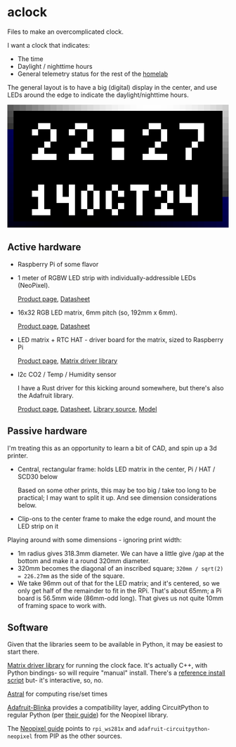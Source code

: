 # aclock

Files to make an overcomplicated clock.

I want a clock that indicates:

- The time
- Daylight / nighttime hours
- General telemetry status for the rest of the
  [homelab](https://github.com/cceckman/homelab)

The general layout is to have a big (digital) display in the center, and use
LEDs around the edge to indicate the daylight/nighttime hours.

![Screen over the source of a year](year-example.webp)

## Active hardware

- Raspberry Pi of some flavor
- 1 meter of RGBW LED strip with individually-addressible LEDs (NeoPixel).

  [Product page](http://www.adafruit.com/product/2846),
  [Datasheet](docs/SK6812RGBW.pdf)

- 16x32 RGB LED matrix, 6mm pitch (so, 192mm x 6mm).

  [Product page](https://www.adafruit.com/product/420),
  [Datasheet](docs/P420_Indoor-P6-8S-16x32-SMD3528.pdf)

- LED matrix + RTC HAT - driver board for the matrix, sized to Raspberry Pi

  [Product page](http://www.adafruit.com/product/2345),
  [Matrix driver library](https://github.com/hzeller/rpi-rgb-led-matrix)

- I2c CO2 / Temp / Humidity sensor

  I have a Rust driver for this kicking around somewhere, but there's also the
  Adafruit library.

  [Product page](https://www.adafruit.com/product/4867),
  [Datasheet](docs/SCD30.pdf),
  [Library source](https://github.com/adafruit/Adafruit_CircuitPython_SCD30),
  [Model](https://github.com/adafruit/Adafruit_CAD_Parts/tree/main/4867%20SCD-30%20C02%20Sensor)

## Passive hardware

I'm treating this as an opportunity to learn a bit of CAD, and spin up a 3d
printer.

- Central, rectangular frame: holds LED matrix in the center,
  Pi / HAT / SCD30 below

  Based on some other prints, this may be too big / take too long to be
  practical; I may want to split it up. And see dimension considerations below.

- Clip-ons to the center frame to make the edge round, and mount the LED strip
  on it

Playing around with some dimensions - ignoring print width:

- 1m radius gives 318.3mm diameter. We can have a little give /gap at the bottom
  and make it a round 320mm diameter.
- 320mm becomes the diagonal of an inscribed square;
  `320mm / sqrt(2) = 226.27mm` as the side of the square.
- We take 96mm out of that for the LED matrix; and it's centered, so we only get
  half of the remainder to fit in the RPi. That's about 65mm; a Pi board is
  56.5mm wide (86mm-odd long). That gives us not quite 10mm of framing space to
  work with.

## Software

Given that the libraries seem to be available in Python, it may be easiest to
start there.

[Matrix driver library](https://github.com/hzeller/rpi-rgb-led-matrix)
for running the clock face. It's actually C++, with Python bindings- so will
require "manual" install. There's a [reference install
script](https://raw.githubusercontent.com/adafruit/Raspberry-Pi-Installer-Scripts/main/rgb-matrix.sh) but- it's interactive, so, no.

[Astral](https://astral.readthedocs.io/en/latest/) for computing rise/set times

[Adafruit-Blinka](https://pypi.org/project/Adafruit-Blinka/)
provides a
compatibility layer, adding CircuitPython to regular Python (per
[their guide](https://learn.adafruit.com/circuitpython-on-raspberrypi-linux))
for the Neopixel library.

The [Neopixel
guide](https://learn.adafruit.com/neopixels-on-raspberry-pi/python-usage) points
to `rpi_ws281x` and `adafruit-circuitpython-neopixel` from PIP as the other
sources.

